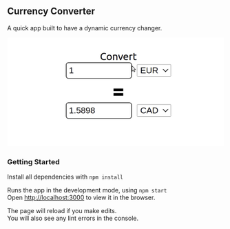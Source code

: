 ## Currency Converter
A quick app built to have a dynamic currency changer.

![App Demo](https://github.com/HoangTienDinh/react-currency-conversion/blob/master/src/images/currency-conversion.gif)

### Getting Started

Install all dependencies with ```npm install```

Runs the app in the development mode, using ```npm start```<br />
Open [http://localhost:3000](http://localhost:3000) to view it in the browser.

The page will reload if you make edits.<br />
You will also see any lint errors in the console.